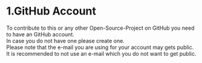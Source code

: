 # 1.GitHub Account
To contribute to this or any other Open-Source-Project on GitHub you need to have an GitHub account.</br>
In case you do not have one please create one. </br>
Please note that the e-mail you are using for your account may gets public. It is recommended to not use an e-mail which you do not want to get public.
